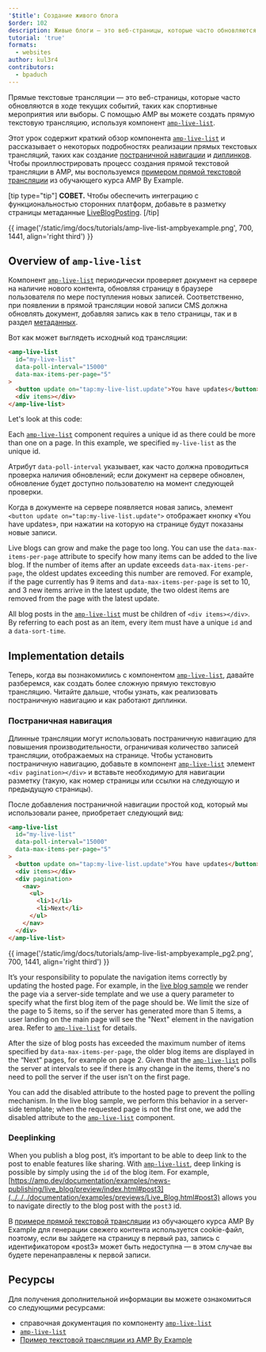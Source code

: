 ```yaml
---
'$title': Создание живого блога
$order: 102
description: Живые блоги — это веб-страницы, которые часто обновляются в ходе текущих событий, таких как спортивные мероприятия или выборы. С помощью AMP вы можете создать живой блог, используя...
tutorial: 'true'
formats:
  - websites
author: kul3r4
contributors:
  - bpaduch
---
```


Прямые текстовые трансляции — это веб-страницы, которые часто обновляются в ходе текущих событий, таких как спортивные мероприятия или выборы. С помощью AMP вы можете создать прямую текстовую трансляцию, используя компонент [`amp-live-list`](../../../documentation/components/reference/amp-live-list.md).

Этот урок содержит краткий обзор компонента [`amp-live-list`](../../../documentation/components/reference/amp-live-list.md) и рассказывает о некоторых подробностях реализации прямых текстовых трансляций, таких как создание [постраничной навигации](#pagination) и [диплинков](#deeplinking). Чтобы проиллюстрировать процесс создания прямой текстовой трансляции в AMP, мы воспользуемся [примером прямой текстовой трансляции](live_blog.md) из обучающего курса AMP By Example.

[tip type="tip"] **СОВЕТ.** Чтобы обеспечить интеграцию с функциональностью сторонних платформ, добавьте в разметку страницы метаданные [LiveBlogPosting](http://schema.org/LiveBlogPosting). [/tip]

{{ image('/static/img/docs/tutorials/amp-live-list-ampbyexample.png', 700, 1441, align='right third') }}

## Overview of `amp-live-list`

Компонент [`amp-live-list`](../../../documentation/components/reference/amp-live-list.md) периодически проверяет документ на сервере на наличие нового контента, обновляя страницу в браузере пользователя по мере поступления новых записей. Соответственно, при появлении в прямой трансляции новой записи CMS должна обновлять документ, добавляя запись как в тело страницы, так и в раздел [метаданных](../../../documentation/examples/documentation/Live_Blog.html#metadata).

Вот как может выглядеть исходный код трансляции:

```html
<amp-live-list
  id="my-live-list"
  data-poll-interval="15000"
  data-max-items-per-page="5"
>
  <button update on="tap:my-live-list.update">You have updates</button>
  <div items></div>
</amp-live-list>
```

Let's look at this code:

Each [`amp-live-list`](../../../documentation/components/reference/amp-live-list.md) component requires a unique id as there could be more than one on a page. In this example, we specified `my-live-list` as the unique id.

Атрибут `data-poll-interval` указывает, как часто должна проводиться проверка наличия обновлений; если документ на сервере обновлен, обновление будет доступно пользователю на момент следующей проверки.

Когда в документе на сервере появляется новая запись, элемент `<button update on="tap:my-live-list.update">` отображает кнопку «You have updates», при нажатии на которую на странице будут показаны новые записи.

Live blogs can grow and make the page too long. You can use the `data-max-items-per-page` attribute to specify how many items can be added to the live blog. If the number of items after an update exceeds `data-max-items-per-page`, the oldest updates exceeding this number are removed. For example, if the page currently has 9 items and `data-max-items-per-page` is set to 10, and 3 new items arrive in the latest update, the two oldest items are removed from the page with the latest update.

All blog posts in the [`amp-live-list`](../../../documentation/components/reference/amp-live-list.md) must be children of `<div items></div>`. By referring to each post as an item, every item must have a unique `id` and a `data-sort-time`.

## Implementation details

Теперь, когда вы познакомились с компонентом [`amp-live-list`](../../../documentation/components/reference/amp-live-list.md), давайте разберемся, как создать более сложную прямую текстовую трансляцию. Читайте дальше, чтобы узнать, как реализовать постраничную навигацию и как работают диплинки.

### Постраничная навигация <a name="pagination"></a>

Длинные трансляции могут использовать постраничную навигацию для повышения производительности, ограничивая количество записей трансляции, отображаемых на странице. Чтобы установить постраничную навигацию, добавьте в компонент [`amp-live-list`](../../../documentation/components/reference/amp-live-list.md) элемент `<div pagination></div>` и вставьте необходимую для навигации разметку (такую, как номер страницы или ссылки на следующую и предыдущую страницы).

После добавления постраничной навигации простой код, который мы использовали ранее, приобретает следующий вид:

```html
<amp-live-list
  id="my-live-list"
  data-poll-interval="15000"
  data-max-items-per-page="5"
>
  <button update on="tap:my-live-list.update">You have updates</button>
  <div items></div>
  <div pagination>
    <nav>
      <ul>
        <li>1</li>
        <li>Next</li>
      </ul>
    </nav>
  </div>
</amp-live-list>
```

{{ image('/static/img/docs/tutorials/amp-live-list-ampbyexample_pg2.png', 700, 1441, align='right third') }}

It’s your responsibility to populate the navigation items correctly by updating the hosted page. For example, in the [live blog sample](live_blog.md) we render the page via a server-side template and we use a query parameter to specify what the first blog item of the page should be. We limit the size of the page to 5 items, so if the server has generated more than 5 items, a user landing on the main page will see the "Next" element in the navigation area. Refer to [`amp-live-list`](../../../documentation/components/reference/amp-live-list.md) for details.

After the size of blog posts has exceeded the maximum number of items specified by `data-max-items-per-page`, the older blog items are displayed in the “Next” pages, for example on page 2. Given that the [`amp-live-list`](../../../documentation/components/reference/amp-live-list.md) polls the server at intervals to see if there is any change in the items, there's no need to poll the server if the user isn't on the first page.

You can add the disabled attribute to the hosted page to prevent the polling mechanism. In the live blog sample, we perform this behavior in a server-side template; when the requested page is not the first one, we add the disabled attribute to the [`amp-live-list`](../../../documentation/components/reference/amp-live-list.md) component.

### Deeplinking <a name="deeplinking"></a>

When you publish a blog post, it’s important to be able to deep link to the post to enable features like sharing. With [`amp-live-list`](../../../documentation/components/reference/amp-live-list.md), deep linking is possible by simply using the `id` of the blog item. For example, [https://amp.dev/documentation/examples/news-publishing/live_blog/preview/index.html#post3](../../../documentation/examples/previews/Live_Blog.html#post3) allows you to navigate directly to the blog post with the `post3` id.

В [примере прямой текстовой трансляции](live_blog.md) из обучающего курса AMP By Example для генерации свежего контента используется cookie-файл, поэтому, если вы зайдете на страницу в первый раз, запись с идентификатором «post3» может быть недоступна — в этом случае вы будете перенаправлены к первой записи.

## Ресурсы

Для получения дополнительной информации вы можете ознакомиться со следующими ресурсами:

- справочная документация по компоненту [`amp-live-list`](../../../documentation/components/reference/amp-live-list.md)
- [`amp-live-list`](../../../documentation/components/reference/amp-live-list.md)
- [Пример текстовой трансляции из AMP By Example](live_blog.md)

